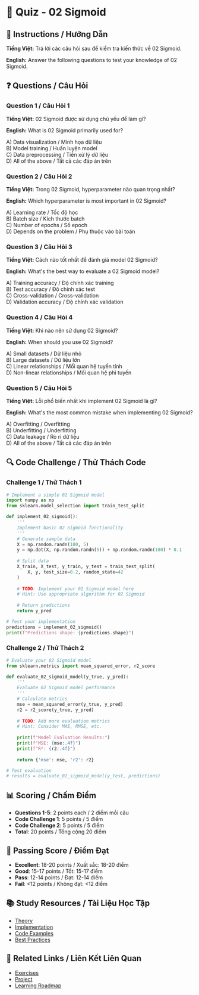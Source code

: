 # 🧠 Quiz - 02 Sigmoid

## 📝 Instructions / Hướng Dẫn

**Tiếng Việt:** Trả lời các câu hỏi sau để kiểm tra kiến thức về 02 Sigmoid.

**English:** Answer the following questions to test your knowledge of 02 Sigmoid.

## ❓ Questions / Câu Hỏi

### Question 1 / Câu Hỏi 1
**Tiếng Việt:** 02 Sigmoid được sử dụng chủ yếu để làm gì?

**English:** What is 02 Sigmoid primarily used for?

A) Data visualization / Minh họa dữ liệu  
B) Model training / Huấn luyện model  
C) Data preprocessing / Tiền xử lý dữ liệu  
D) All of the above / Tất cả các đáp án trên

### Question 2 / Câu Hỏi 2
**Tiếng Việt:** Trong 02 Sigmoid, hyperparameter nào quan trọng nhất?

**English:** Which hyperparameter is most important in 02 Sigmoid?

A) Learning rate / Tốc độ học  
B) Batch size / Kích thước batch  
C) Number of epochs / Số epoch  
D) Depends on the problem / Phụ thuộc vào bài toán

### Question 3 / Câu Hỏi 3
**Tiếng Việt:** Cách nào tốt nhất để đánh giá model 02 Sigmoid?

**English:** What's the best way to evaluate a 02 Sigmoid model?

A) Training accuracy / Độ chính xác training  
B) Test accuracy / Độ chính xác test  
C) Cross-validation / Cross-validation  
D) Validation accuracy / Độ chính xác validation

### Question 4 / Câu Hỏi 4
**Tiếng Việt:** Khi nào nên sử dụng 02 Sigmoid?

**English:** When should you use 02 Sigmoid?

A) Small datasets / Dữ liệu nhỏ  
B) Large datasets / Dữ liệu lớn  
C) Linear relationships / Mối quan hệ tuyến tính  
D) Non-linear relationships / Mối quan hệ phi tuyến

### Question 5 / Câu Hỏi 5
**Tiếng Việt:** Lỗi phổ biến nhất khi implement 02 Sigmoid là gì?

**English:** What's the most common mistake when implementing 02 Sigmoid?

A) Overfitting / Overfitting  
B) Underfitting / Underfitting  
C) Data leakage / Rò rỉ dữ liệu  
D) All of the above / Tất cả các đáp án trên

## 🔍 Code Challenge / Thử Thách Code

### Challenge 1 / Thử Thách 1
```python
# Implement a simple 02 Sigmoid model
import numpy as np
from sklearn.model_selection import train_test_split

def implement_02_sigmoid():
    '''
    Implement basic 02 Sigmoid functionality
    '''
    # Generate sample data
    X = np.random.randn(100, 5)
    y = np.dot(X, np.random.randn(5)) + np.random.randn(100) * 0.1
    
    # Split data
    X_train, X_test, y_train, y_test = train_test_split(
        X, y, test_size=0.2, random_state=42
    )
    
    # TODO: Implement your 02 Sigmoid model here
    # Hint: Use appropriate algorithm for 02 Sigmoid
    
    # Return predictions
    return y_pred

# Test your implementation
predictions = implement_02_sigmoid()
print(f"Predictions shape: {predictions.shape}")
```

### Challenge 2 / Thử Thách 2
```python
# Evaluate your 02 Sigmoid model
from sklearn.metrics import mean_squared_error, r2_score

def evaluate_02_sigmoid_model(y_true, y_pred):
    '''
    Evaluate 02 Sigmoid model performance
    '''
    # Calculate metrics
    mse = mean_squared_error(y_true, y_pred)
    r2 = r2_score(y_true, y_pred)
    
    # TODO: Add more evaluation metrics
    # Hint: Consider MAE, RMSE, etc.
    
    print(f"Model Evaluation Results:")
    print(f"MSE: {mse:.4f}")
    print(f"R²: {r2:.4f}")
    
    return {'mse': mse, 'r2': r2}

# Test evaluation
# results = evaluate_02_sigmoid_model(y_test, predictions)
```

## 📊 Scoring / Chấm Điểm

- **Questions 1-5**: 2 points each / 2 điểm mỗi câu
- **Code Challenge 1**: 5 points / 5 điểm
- **Code Challenge 2**: 5 points / 5 điểm
- **Total**: 20 points / Tổng cộng 20 điểm

## 🎯 Passing Score / Điểm Đạt

- **Excellent**: 18-20 points / Xuất sắc: 18-20 điểm
- **Good**: 15-17 points / Tốt: 15-17 điểm  
- **Pass**: 12-14 points / Đạt: 12-14 điểm
- **Fail**: <12 points / Không đạt: <12 điểm

## 📚 Study Resources / Tài Liệu Học Tập

- [Theory](./THEORY_02_sigmoid.md)
- [Implementation](./IMPLEMENTATION_02_sigmoid.md)
- [Code Examples](./CODE_EXAMPLES_02_sigmoid.md)
- [Best Practices](./BEST_PRACTICES_02_sigmoid.md)

## 🔗 Related Links / Liên Kết Liên Quan

- [Exercises](./EXERCISES_02_sigmoid.md)
- [Project](./PROJECT_02_sigmoid.md)
- [Learning Roadmap](./LEARNING_ROADMAP_02_sigmoid.md)
